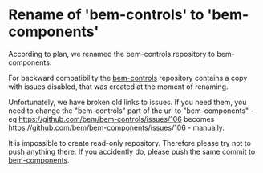 <!--
{
    "title": "Rename of 'bem-controls' to 'bem-components'",
    "createDate": "05-08-2013",
    "editDate": "",
    "summary": "According to plan, we renamed the bem-controls repository to bem-components.",
    "thumbnail": "",
    "authors": ["jetpyspayeva-yelena"],
    "tags": ["news"],
    "translators": [""],
    "type": "news"
}
#META_LABEL-->

# Rename of 'bem-controls' to 'bem-components'

According to plan, we renamed the bem-controls repository to bem-components.

For backward compatibility the [bem-controls](https://github.com/bem/bem-controls/) repository contains a copy with issues disabled, that was created at the moment of renaming.

Unfortunately, we have broken old links to issues. If you need them, you need to change the "bem-controls" part of the url to "bem-components" - eg https://github.com/bem/bem-controls/issues/106 becomes https://github.com/bem/bem-components/issues/106 - manually.

It is impossible to create read-only repository. Therefore please try not to push anything there. 
If you accidently do, please push the same commit to [bem-components](https://github.com/bem/bem-components/).
